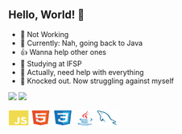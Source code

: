 ## Hello, World! 👋

- 💼 Not Working 
- 🌱 Currently: Nah, going back to Java 
- 👍 Wanna help other ones
- 📖 Studying at IFSP
- 🤔 Actually, need help with everything
- 🎪 Knocked out. Now struggling against myself

<div>
<img height="180em" src="https://github-readme-stats.vercel.app/api?username=wagnerchr&show_icons=true&layout=compact&theme=dracula"") /> 
<img height="180em" src="https://github-readme-stats.vercel.app/api/top-langs/?username=wagnerchr&layout=compact&theme=dracula" />
<div>
<br/>
<div>
  <img align="center" alt="JavaScript" height="30" width="40" src="https://raw.githubusercontent.com/devicons/devicon/master/icons/javascript/javascript-plain.svg">
  <img align="center" alt="HTML" height="30" width="40" src="https://raw.githubusercontent.com/devicons/devicon/master/icons/html5/html5-original.svg">
  <img align="center" alt="CSS" height="30" width="40" src="https://raw.githubusercontent.com/devicons/devicon/master/icons/css3/css3-original.svg">
  <img align="center" alt="Dor&Sofrimento" height="30" width="40" src="https://raw.githubusercontent.com/devicons/devicon/master/icons/java/java-original.svg">
  <img align="center" alt="Dor&Sofrimento" height="30" width="40" src="https://raw.githubusercontent.com/devicons/devicon/master/icons/mysql/mysql-original.svg">
  
<div>
